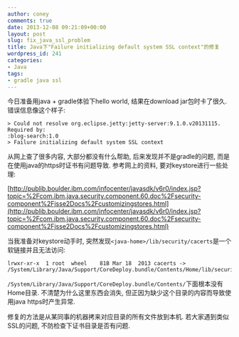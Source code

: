 ```yaml
---
author: coney
comments: true
date: 2013-12-08 09:21:09+00:00
layout: post
slug: fix_java_ssl_problem
title: Java下"Failure initializing default system SSL context"的修复
wordpress_id: 241
categories:
- Java
tags:
- gradle java ssl
---
```


今日准备用java + gradle体验下hello world, 结果在download jar包时卡了很久. 错误信息像这个样子:

``` text
> Could not resolve org.eclipse.jetty:jetty-server:9.1.0.v20131115.
Required by:
:blog-search:1.0
> Failure initializing default system SSL context
```

从网上查了很多内容, 大部分都没有什么帮助, 后来发现并不是gradle的问题, 而是在使用java的https时证书有问题导致. 参考网上的资料, 要对keystore进行一些处理:

[http://publib.boulder.ibm.com/infocenter/javasdk/v6r0/index.jsp?topic=%2Fcom.ibm.java.security.component.60.doc%2Fsecurity-component%2Fjsse2Docs%2Fcustomizingstores.html](http://publib.boulder.ibm.com/infocenter/javasdk/v6r0/index.jsp?topic=%2Fcom.ibm.java.security.component.60.doc%2Fsecurity-component%2Fjsse2Docs%2Fcustomizingstores.html)
<!-- more -->

当我准备对keystore动手时, 突然发现`<java-home>/lib/security/cacerts`是一个软链接并且无法访问:

``` text
lrwxr-xr-x  1 root  wheel    81B Mar 18  2013 cacerts -> /System/Library/Java/Support/CoreDeploy.bundle/Contents/Home/lib/security/cacerts
```

`/System/Library/Java/Support/CoreDeploy.bundle/Contents/`下面根本没有Home目录. 不清楚为什么这里东西会消失, 但正因为缺少这个目录的内容而导致使用java https时产生异常.

修复的方法是从某同事的机器拷来对应目录的所有文件放到本机. 若大家遇到类似SSL的问题, 不防检查下证书目录是否有问题.




